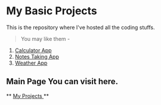 # My Basic Projects

This is the repository where I've hosted all the coding stuffs.
> You may like them -

1. [ Calculator App ]( https://Pushpam12.github.io/calculator )
2. [ Notes Taking App ]( https://Pushpam12.github.io/toDOApp )
3. [ Weather App ]( https://Pushpam12.github.io/weatherApp )

## Main Page You can visit here.


** [ My Projects ]( https://Pushpam12.github.io ) **
